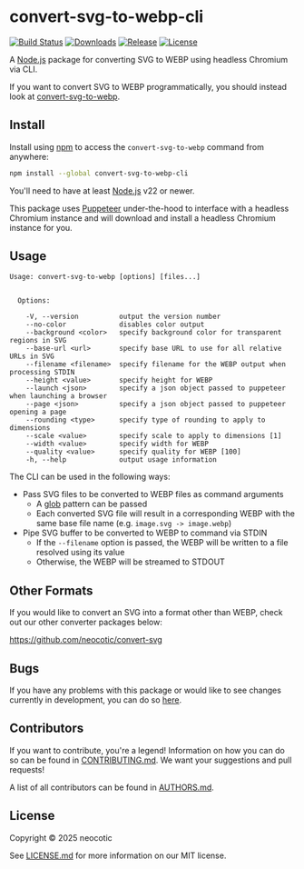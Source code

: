 # convert-svg-to-webp-cli

[![Build Status](https://img.shields.io/github/actions/workflow/status/neocotic/convert-svg/ci.yml?event=push&style=for-the-badge)](https://github.com/neocotic/convert-svg/actions/workflows/ci.yml)
[![Downloads](https://img.shields.io/npm/dw/convert-svg-to-webp-cli?style=for-the-badge)](https://github.com/neocotic/convert-svg/tree/main/packages/convert-svg-to-webp-cli)
[![Release](https://img.shields.io/npm/v/convert-svg-to-webp-cli?style=for-the-badge)](https://github.com/neocotic/convert-svg/tree/main/packages/convert-svg-to-webp-cli)
[![License](https://img.shields.io/github/license/neocotic/convert-svg?style=for-the-badge)](https://github.com/neocotic/convert-svg/blob/main/LICENSE.md)

A [Node.js](https://nodejs.org) package for converting SVG to WEBP using headless Chromium via CLI.

If you want to convert SVG to WEBP programmatically, you should instead look at
[convert-svg-to-webp](https://github.com/neocotic/convert-svg/tree/main/packages/convert-svg-to-webp).

## Install

Install using [npm](https://npmjs.com) to access the `convert-svg-to-webp` command from anywhere:

``` sh
npm install --global convert-svg-to-webp-cli
```

You'll need to have at least [Node.js](https://nodejs.org) v22 or newer.

This package uses [Puppeteer](https://pptr.dev) under-the-hood to interface with a headless Chromium instance and will
download and install a headless Chromium instance for you.

## Usage

    Usage: convert-svg-to-webp [options] [files...]


      Options:

        -V, --version          output the version number
        --no-color             disables color output
        --background <color>   specify background color for transparent regions in SVG
        --base-url <url>       specify base URL to use for all relative URLs in SVG
        --filename <filename>  specify filename for the WEBP output when processing STDIN
        --height <value>       specify height for WEBP
        --launch <json>        specify a json object passed to puppeteer when launching a browser
        --page <json>          specify a json object passed to puppeteer opening a page
        --rounding <type>      specify type of rounding to apply to dimensions
        --scale <value>        specify scale to apply to dimensions [1]
        --width <value>        specify width for WEBP
        --quality <value>      specify quality for WEBP [100]
        -h, --help             output usage information

The CLI can be used in the following ways:

* Pass SVG files to be converted to WEBP files as command arguments
    * A [glob](https://npmjs.com/package/glob) pattern can be passed
    * Each converted SVG file will result in a corresponding WEBP with the same base file name (e.g.
      `image.svg -> image.webp`)
* Pipe SVG buffer to be converted to WEBP to command via STDIN
    * If the `--filename` option is passed, the WEBP will be written to a file resolved using its value
    * Otherwise, the WEBP will be streamed to STDOUT

## Other Formats

If you would like to convert an SVG into a format other than WEBP, check out our other converter packages below:

https://github.com/neocotic/convert-svg

## Bugs

If you have any problems with this package or would like to see changes currently in development, you can do so
[here](https://github.com/neocotic/convert-svg/issues).

## Contributors

If you want to contribute, you're a legend! Information on how you can do so can be found in
[CONTRIBUTING.md](https://github.com/neocotic/convert-svg/blob/main/CONTRIBUTING.md). We want your suggestions and pull
requests!

A list of all contributors can be found in [AUTHORS.md](https://github.com/neocotic/convert-svg/blob/main/AUTHORS.md).

## License

Copyright © 2025 neocotic

See [LICENSE.md](https://github.com/neocotic/convert-svg/raw/main/LICENSE.md) for more information on our MIT license.
